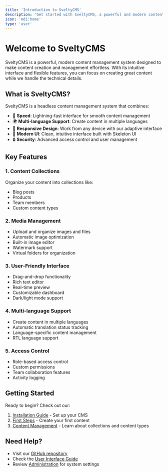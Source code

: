 ```yaml
---
title: 'Introduction to SveltyCMS'
description: 'Get started with SveltyCMS, a powerful and modern content management system'
icon: 'mdi:home'
type: 'user'
---
```


# Welcome to SveltyCMS

SveltyCMS is a powerful, modern content management system designed to make content creation and management effortless. With its intuitive interface and flexible features, you can focus on creating great content while we handle the technical details.

## What is SveltyCMS?

SveltyCMS is a headless content management system that combines:

- 🚀 **Speed**: Lightning-fast interface for smooth content management
- 🌍 **Multi-language Support**: Create content in multiple languages
- 📱 **Responsive Design**: Work from any device with our adaptive interface
- 🎨 **Modern UI**: Clean, intuitive interface built with Skeleton UI
- 🔒 **Security**: Advanced access control and user management

## Key Features

### 1. Content Collections

Organize your content into collections like:

- Blog posts
- Products
- Team members
- Custom content types

### 2. Media Management

- Upload and organize images and files
- Automatic image optimization
- Built-in image editor
- Watermark support
- Virtual folders for organization

### 3. User-Friendly Interface

- Drag-and-drop functionality
- Rich text editor
- Real-time preview
- Customizable dashboard
- Dark/light mode support

### 4. Multi-language Support

- Create content in multiple languages
- Automatic translation status tracking
- Language-specific content management
- RTL language support

### 5. Access Control

- Role-based access control
- Custom permissions
- Team collaboration features
- Activity logging

## Getting Started

Ready to begin? Check out our:

1. [Installation Guide](Installation.md) - Set up your CMS
2. [First Steps](First_Steps.md) - Create your first content
3. [Content Management](../01_Content_Management/Collections.md) - Learn about collections and content types

## Need Help?

- Visit our [GitHub repository](https://github.com/SveltyCMS/SveltyCMS)
- Check the [User Interface Guide](../02_User_Interface/Dashboard.md)
- Review [Administration](../03_Administration/Settings.md) for system settings
